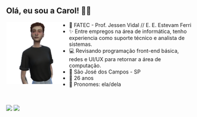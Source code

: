## Olá, eu sou a Carol! 🖐🏻


<img width="170px" align="left" src="https://github.com/cdepaula/cdepaula/blob/main/pic.png">


- 🧠 FATEC - Prof. Jessen Vidal // E. E. Estevam Ferri<br>
- ✨ Entre empregos na área de informática, tenho experiencia como suporte técnico e analista de sistemas.<br>
- 💻 Revisando programação front-end básica, redes e UI/UX para retornar a área de computação.<br>
- 📍  São José dos Campos - SP<br>
- 🌱 26 anos<br>
- 🌈 Pronomes: ela/dela<br><br><br>


<a href="https://www.youtube.com/@gumsandvamps/channels" target="_blank"><img src="https://img.shields.io/badge/YouTube-FF0000?style=for-the-badge&logo=youtube&logoColor=white" target="_blank"></a>
<a href="https://www.instagram.com/gumsandvamps/" target="_blank"><img src="https://img.shields.io/badge/-Instagram-%23E4405F?style=for-the-badge&logo=instagram&logoColor=white" target="_blank"></a>

